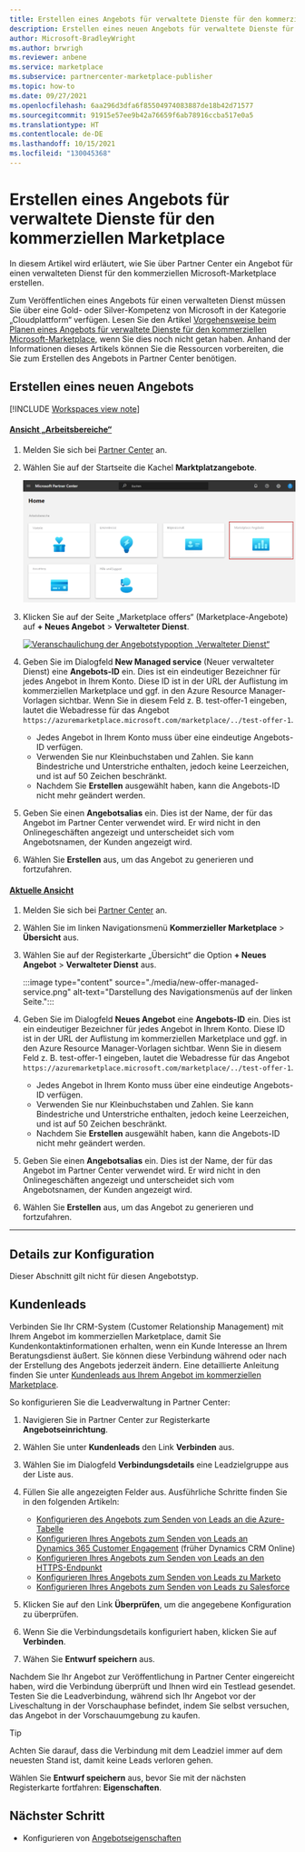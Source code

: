 ```yaml
---
title: Erstellen eines Angebots für verwaltete Dienste für den kommerziellen Marketplace
description: Erstellen eines neuen Angebots für verwaltete Dienste für den Azure Marketplace
author: Microsoft-BradleyWright
ms.author: brwrigh
ms.reviewer: anbene
ms.service: marketplace
ms.subservice: partnercenter-marketplace-publisher
ms.topic: how-to
ms.date: 09/27/2021
ms.openlocfilehash: 6aa296d3dfa6f85504974083887de18b42d71577
ms.sourcegitcommit: 91915e57ee9b42a76659f6ab78916ccba517e0a5
ms.translationtype: HT
ms.contentlocale: de-DE
ms.lasthandoff: 10/15/2021
ms.locfileid: "130045368"
---
```

# <a name="create-a-managed-service-offer-for-the-commercial-marketplace"></a>Erstellen eines Angebots für verwaltete Dienste für den kommerziellen Marketplace

In diesem Artikel wird erläutert, wie Sie über Partner Center ein Angebot für einen verwalteten Dienst für den kommerziellen Microsoft-Marketplace erstellen.

Zum Veröffentlichen eines Angebots für einen verwalteten Dienst müssen Sie über eine Gold- oder Silver-Kompetenz von Microsoft in der Kategorie „Cloudplattform“ verfügen. Lesen Sie den Artikel [Vorgehensweise beim Planen eines Angebots für verwaltete Dienste für den kommerziellen Microsoft-Marketplace](./plan-managed-service-offer.md), wenn Sie dies noch nicht getan haben. Anhand der Informationen dieses Artikels können Sie die Ressourcen vorbereiten, die Sie zum Erstellen des Angebots in Partner Center benötigen.

## <a name="create-a-new-offer"></a>Erstellen eines neuen Angebots

[!INCLUDE [Workspaces view note](./includes/preview-interface.md)]

#### <a name="workspaces-view"></a>[Ansicht „Arbeitsbereiche“](#tab/workspaces-view)

1. Melden Sie sich bei [Partner Center](https://go.microsoft.com/fwlink/?linkid=2166002) an.

1. Wählen Sie auf der Startseite die Kachel **Marktplatzangebote**.

    [ ![Veranschaulichung der Kachel „Marketplace offers“ (Marketplace-Angebote) auf der Startseite in Partner Center](./media/workspaces/partner-center-home.png) ](./media/workspaces/partner-center-home.png#lightbox)

1. Klicken Sie auf der Seite „Marketplace offers“ (Marketplace-Angebote) auf **+ Neues Angebot** > **Verwalteter Dienst**.

    [ ![Veranschaulichung der Angebotstypoption „Verwalteter Dienst“](./media/new-offer-managed-service-workspaces.png) ](./media/new-offer-managed-service-workspaces.png#lightbox)

1. Geben Sie im Dialogfeld **New Managed service** (Neuer verwalteter Dienst) eine **Angebots-ID** ein. Dies ist ein eindeutiger Bezeichner für jedes Angebot in Ihrem Konto. Diese ID ist in der URL der Auflistung im kommerziellen Marketplace und ggf. in den Azure Resource Manager-Vorlagen sichtbar. Wenn Sie in diesem Feld z. B. test-offer-1 eingeben, lautet die Webadresse für das Angebot `https://azuremarketplace.microsoft.com/marketplace/../test-offer-1`.

    - Jedes Angebot in Ihrem Konto muss über eine eindeutige Angebots-ID verfügen.
    - Verwenden Sie nur Kleinbuchstaben und Zahlen. Sie kann Bindestriche und Unterstriche enthalten, jedoch keine Leerzeichen, und ist auf 50 Zeichen beschränkt.
    - Nachdem Sie **Erstellen** ausgewählt haben, kann die Angebots-ID nicht mehr geändert werden.

1. Geben Sie einen **Angebotsalias** ein. Dies ist der Name, der für das Angebot im Partner Center verwendet wird. Er wird nicht in den Onlinegeschäften angezeigt und unterscheidet sich vom Angebotsnamen, der Kunden angezeigt wird.
1. Wählen Sie **Erstellen** aus, um das Angebot zu generieren und fortzufahren.

#### <a name="current-view"></a>[Aktuelle Ansicht](#tab/current-view)

1. Melden Sie sich bei [Partner Center](https://partner.microsoft.com/dashboard/home) an.
1. Wählen Sie im linken Navigationsmenü **Kommerzieller Marketplace** > **Übersicht** aus.
1. Wählen Sie auf der Registerkarte „Übersicht“ die Option **+ Neues Angebot** > **Verwalteter Dienst** aus.

    :::image type="content" source="./media/new-offer-managed-service.png" alt-text="Darstellung des Navigationsmenüs auf der linken Seite.":::

1. Geben Sie im Dialogfeld **Neues Angebot** eine **Angebots-ID** ein. Dies ist ein eindeutiger Bezeichner für jedes Angebot in Ihrem Konto. Diese ID ist in der URL der Auflistung im kommerziellen Marketplace und ggf. in den Azure Resource Manager-Vorlagen sichtbar. Wenn Sie in diesem Feld z. B. test-offer-1 eingeben, lautet die Webadresse für das Angebot `https://azuremarketplace.microsoft.com/marketplace/../test-offer-1`.

    - Jedes Angebot in Ihrem Konto muss über eine eindeutige Angebots-ID verfügen.
    - Verwenden Sie nur Kleinbuchstaben und Zahlen. Sie kann Bindestriche und Unterstriche enthalten, jedoch keine Leerzeichen, und ist auf 50 Zeichen beschränkt.
    - Nachdem Sie **Erstellen** ausgewählt haben, kann die Angebots-ID nicht mehr geändert werden.

1. Geben Sie einen **Angebotsalias** ein. Dies ist der Name, der für das Angebot im Partner Center verwendet wird. Er wird nicht in den Onlinegeschäften angezeigt und unterscheidet sich vom Angebotsnamen, der Kunden angezeigt wird.
1. Wählen Sie **Erstellen** aus, um das Angebot zu generieren und fortzufahren.

---

## <a name="setup-details"></a>Details zur Konfiguration

Dieser Abschnitt gilt nicht für diesen Angebotstyp.

## <a name="customer-leads"></a>Kundenleads

Verbinden Sie Ihr CRM-System (Customer Relationship Management) mit Ihrem Angebot im kommerziellen Marketplace, damit Sie Kundenkontaktinformationen erhalten, wenn ein Kunde Interesse an Ihrem Beratungsdienst äußert. Sie können diese Verbindung während oder nach der Erstellung des Angebots jederzeit ändern. Eine detaillierte Anleitung finden Sie unter [Kundenleads aus Ihrem Angebot im kommerziellen Marketplace](./partner-center-portal/commercial-marketplace-get-customer-leads.md).

So konfigurieren Sie die Leadverwaltung in Partner Center:

1. Navigieren Sie in Partner Center zur Registerkarte **Angebotseinrichtung**.
2. Wählen Sie unter **Kundenleads** den Link **Verbinden** aus.
3. Wählen Sie im Dialogfeld **Verbindungsdetails** eine Leadzielgruppe aus der Liste aus.
4. Füllen Sie alle angezeigten Felder aus. Ausführliche Schritte finden Sie in den folgenden Artikeln:

    - [Konfigurieren des Angebots zum Senden von Leads an die Azure-Tabelle](./partner-center-portal/commercial-marketplace-lead-management-instructions-azure-table.md#configure-your-offer-to-send-leads-to-the-azure-table)
    - [Konfigurieren Ihres Angebots zum Senden von Leads an Dynamics 365 Customer Engagement](./partner-center-portal/commercial-marketplace-lead-management-instructions-dynamics.md#configure-your-offer-to-send-leads-to-dynamics-365-customer-engagement) (früher Dynamics CRM Online)
    - [Konfigurieren Ihres Angebots zum Senden von Leads an den HTTPS-Endpunkt](./partner-center-portal/commercial-marketplace-lead-management-instructions-https.md#configure-your-offer-to-send-leads-to-the-https-endpoint)
    - [Konfigurieren Ihres Angebots zum Senden von Leads zu Marketo](./partner-center-portal/commercial-marketplace-lead-management-instructions-marketo.md#configure-your-offer-to-send-leads-to-marketo)
    - [Konfigurieren Ihres Angebots zum Senden von Leads zu Salesforce](./partner-center-portal/commercial-marketplace-lead-management-instructions-salesforce.md#configure-your-offer-to-send-leads-to-salesforce)

5. Klicken Sie auf den Link **Überprüfen**, um die angegebene Konfiguration zu überprüfen.
6. Wenn Sie die Verbindungsdetails konfiguriert haben, klicken Sie auf **Verbinden**.
7. Wähen Sie **Entwurf speichern** aus.

Nachdem Sie Ihr Angebot zur Veröffentlichung in Partner Center eingereicht haben, wird die Verbindung überprüft und Ihnen wird ein Testlead gesendet. Testen Sie die Leadverbindung, während sich Ihr Angebot vor der Liveschaltung in der Vorschauphase befindet, indem Sie selbst versuchen, das Angebot in der Vorschauumgebung zu kaufen.

> [!TIP]
> Achten Sie darauf, dass die Verbindung mit dem Leadziel immer auf dem neuesten Stand ist, damit keine Leads verloren gehen.

Wählen Sie **Entwurf speichern** aus, bevor Sie mit der nächsten Registerkarte fortfahren: **Eigenschaften**.

## <a name="next-step"></a>Nächster Schritt

- Konfigurieren von [Angebotseigenschaften](create-managed-service-offer-properties.md)
